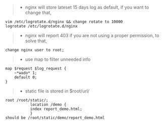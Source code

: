 > * nginx will store lateset 15 days log as default, if you want to change that,
```shell
vim /etc/logrotate.d/nginx && change rotate to 10000
logrotate /etc/logrotate.d/nginx
```
> * nginx will report 403 if you are not using a proper permission, to solve that,
```shell
change nginx user to root;
```
> * use map to filter unneeded info
```shell
map $request $log_request {
    ~*wado* 1;
    default 0;
}
```
> * static file is stored in $root/url/
```
root /root/static/;
           location /demo {
           index report_demo.html;
           }
should be /root/static/demo/report_demo.html
```
